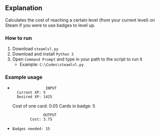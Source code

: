 ## Explanation
Calculates the cost of reaching a certain level (from your current level) on Steam if you were to use badges to level up.

### How to run
1. Download ```steamlvl.py```
2. Download and install ```Python 3```
3. Open ```Command Prompt``` and type in your path to the script to run it
   - Example: ```C:\Codes\steamlvl.py```

### Example usage
 -                    INPUT
         Current XP: 5
         Desired XP: 1425
   Cost of one card: 0.05
     Cards in badge: 5

                     OUTPUT
               Cost: 3.75
 -     Badges needed: 15
